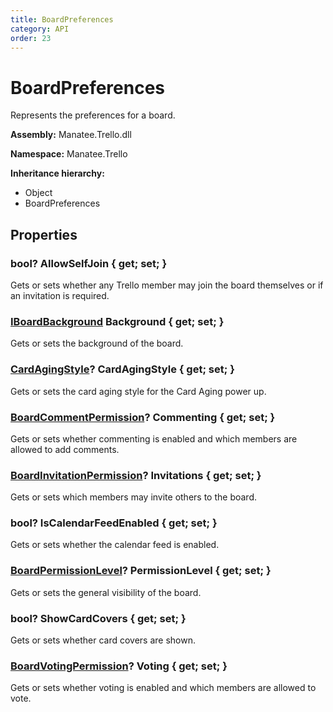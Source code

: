 ```yaml
---
title: BoardPreferences
category: API
order: 23
---
```


# BoardPreferences

Represents the preferences for a board.

**Assembly:** Manatee.Trello.dll

**Namespace:** Manatee.Trello

**Inheritance hierarchy:**

- Object
- BoardPreferences

## Properties

### bool? AllowSelfJoin { get; set; }

Gets or sets whether any Trello member may join the board themselves or if an invitation is required.

### [IBoardBackground](IBoardBackground#iboardbackground) Background { get; set; }

Gets or sets the background of the board.

### [CardAgingStyle](CardAgingStyle#cardagingstyle)? CardAgingStyle { get; set; }

Gets or sets the card aging style for the Card Aging power up.

### [BoardCommentPermission](BoardCommentPermission#boardcommentpermission)? Commenting { get; set; }

Gets or sets whether commenting is enabled and which members are allowed to add comments.

### [BoardInvitationPermission](BoardInvitationPermission#boardinvitationpermission)? Invitations { get; set; }

Gets or sets which members may invite others to the board.

### bool? IsCalendarFeedEnabled { get; set; }

Gets or sets whether the calendar feed is enabled.

### [BoardPermissionLevel](BoardPermissionLevel#boardpermissionlevel)? PermissionLevel { get; set; }

Gets or sets the general visibility of the board.

### bool? ShowCardCovers { get; set; }

Gets or sets whether card covers are shown.

### [BoardVotingPermission](BoardVotingPermission#boardvotingpermission)? Voting { get; set; }

Gets or sets whether voting is enabled and which members are allowed to vote.

